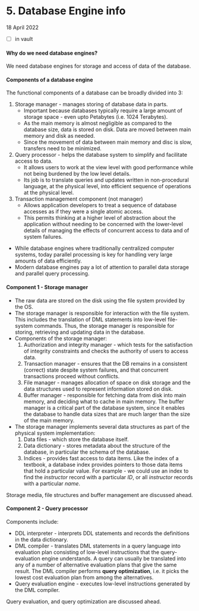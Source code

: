 # 5. Database Engine info
18 April 2022
- [ ] in vault

#### Why do we need database engines?
We need database engines for storage and access of data of the database.

#### Components of a database engine
The functional components of a database can be broadly divided into 3:
1. Storage manager - manages storing of database data in parts.
	- Important because databases typically require a large amount of storage space - even upto Petabytes (i.e. 1024 Terabytes).
	- As the main memory is almost negligible as compared to the database size, data is stored on disk. Data are moved between main memory and disk as needed.
	- Since the movement of data between main memory and disc is slow, transfers need to be minimized.
2. Query processor - helps the database system to simplify and facilitate access to data.
	- It allows users to work at the view level with good performance while not being burdened by the low level details.
	- Its job is to translate queries and updates written in non-procedural language, at the physical level, into efficient sequence of operations at the physical level.
3. Transaction management component (not manager)
	- Allows application developers to treat a sequence of database accesses as if they were a single atomic access.
	- This permits thinking at a higher level of abstraction about the application without needing to be concerned with the lower-level details of managing the effects of concurrent access to data and of system failures.

- While database engines where traditionally centralized computer systems, today parallel processing is key for handling very large amounts of data efficiently.
- Modern database engines pay a lot of attention to parallel data storage and parallel query processing.

#### Component 1 - Storage manager
- The raw data are stored on the disk using the file system provided by the OS.
- The storage manager is responsible for interaction with the file system. This includes the translation of DML statements into low-level file-system commands. Thus, the storage manager is responsible for storing, retrieving and updating data in the database.
- Components of the storage manager:
	1. Authorization and integrity manager - which tests for the satisfaction of integrity constraints and checks the authority of users to access data.
	2. Transaction manager - ensures that the DB remains in a consistent (correct) state despite system failures, and that concurrent transactions proceed without conflicts.
	3. File manager - manages allocation of space on disk storage and the data structures used to represent information stored on disk.
	4. Buffer manager - responsible for fetching data from disk into main memory, and deciding what to cache in main memory. The buffer manager is a critical part of the database system, since it enables the database to handle data sizes that are much larger than the size of the main memory.
- The storage manager implements several data structures as part of the physical system implementation:
	1. Data files - which store the database itself.
	2. Data dictionary - stores metadata about the structure of the database, in particular the schema of the database.
	3. Indices - provides fast access to data items. Like the index of a textbook, a database index provides pointers to those data items that hold a particular value. For example - we could use an index to find the *instructor* record with a particular *ID*, or all *instructor* records with a particular *name*.

Storage media, file structures and buffer management are discussed ahead.

#### Component 2 - Query processor
Components include:
- DDL interpreter - interprets DDL statements and records the definitions in the data dictionary.
- DML compiler - translates DML statements in a query language into evaluation plan consisting of low-level instructions that the query-evaluation engine understands. A query can usually be translated into any of a number of alternative evaluation plans that give the same result. The DML compiler performs **query optimization**, i.e. it picks the lowest cost evaluation plan from among the alternatives.
- Query evaluation engine - executes low-level instructions generated by the DML compiler.

Query evaluation, and query optimization are discussed ahead.